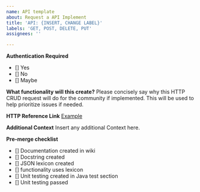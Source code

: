 ```yaml
---
name: API template
about: Request a API Implement
title: 'API: {INSERT, CHANGE LABEL}'
labels: 'GET, POST, DELETE, PUT'
assignees: ''

---
```

**Authentication Required** 
- [] Yes
- [] No
- [] Maybe

**What functionality will this create?**
Please concisely say why this HTTP CRUD request will do for the community if implemented. This will be
used to help prioritize issues if needed. 

**HTTP Reference Link**
[Example](https://docs.bsky.app/docs/api/app-bsky-actor-get-profile)

**Additional Context**
Insert any additional Context here.

**Pre-merge checklist**
- [] Documentation created in wiki
- [] Docstring created
- [] JSON lexicon created
- [] functionality uses lexicon
- [] Unit testing created in Java test section
- [] Unit testing passed
